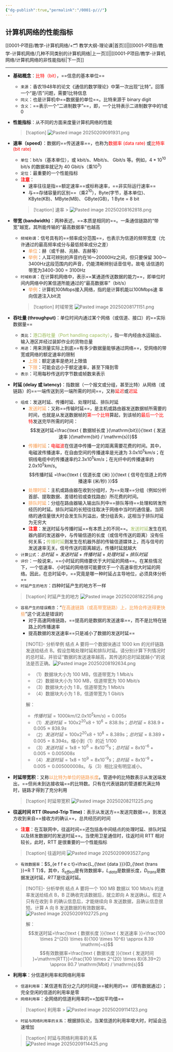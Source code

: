 ```yaml
---
{"dg-publish":true,"permalink":"/0001-p///"}
---
```


## 计算机网络的性能指标
[[0001-P项目/教学-计算机网络/+🗂️ 教学大纲-理论课\|首页]]||[[0001-P项目/教学-计算机网络/几种不同类别的计算机网络\|上一页]]||[[0001-P项目/教学-计算机网络/计算机网络的非性能指标\|下一页]]

---
- **基础概念**：<font color="#ff0000">⽐特（bit）</font>，==信息的基本单位==
	- `来源`：⾹农1948年的论⽂《通信的数学理论》中第⼀次出现“⽐特”。回答⼀个“是/否”问题，需要1⽐特信息
	- `同义`：也是计算机中==数据量的单位==。⽐特来源于 binary digit
	- `含义`：==表示⼀个“⼆进制数字”==，即，⼀个⽐特表示⼆进制数字中的1或 0
- **性能指标**：从不同的方面来度量计算机网络的性能
    > [!caption]
    > ![Pasted image 20250209091931.png](/img/user/0001-P%E9%A1%B9%E7%9B%AE/%E6%95%99%E5%AD%A6-%E8%AE%A1%E7%AE%97%E6%9C%BA%E7%BD%91%E7%BB%9C/assets/Pasted%20image%2020250209091931.png)
- **速率（speed）**：数据的==传送速率==，也称为<font color="#ff0000">数据率 (data rate)</font> 或<font color="#ff0000">比特率 (bit rate)</font>
	- `单位`：bit/s（基本单位），或 kbit/s、Mbit/s、 Gbit/s 等。例如，$4*10^{10}$  bit/s 的数据率就记为 40 Gbit/s（乘$10^{3}$）
	- `定位`：最重要的一个性能指标
	- **<font color="#ff0000">注意</font>**：
		- 速率往往是指==额定速率==或标称速率，==非实际运行速率==
		- 与==存储容量的区别==（乘$2^{10}$），Byte(字节，基本单位)、KByte(KB)、MByte(MB)、 GByte(GB)，1 Byte = 8 bit 
        > [!caption] 速率
           > ![Pasted image 20250208162818.png](/img/user/0001-P%E9%A1%B9%E7%9B%AE/%E6%95%99%E5%AD%A6-%E8%AE%A1%E7%AE%97%E6%9C%BA%E7%BD%91%E7%BB%9C/assets/Pasted%20image%2020250208162818.png)
- **带宽 (bandwidth)**：两种表述，==本质是相同的==。一条通信链路的“带宽”越宽，其所能传输的“最高数据率”也越高
	- `频域称谓`：信号具有的==频率成分范围==，也表示为信道的频带宽度（允许通过的最⾼频率成分与最低频率成分之差）
		- <font color="#f79646">单位</font>：赫（或千赫、兆赫、吉赫等）
		- <font color="#f79646">举例</font>：⼈⽿可辨别的声⾳约在16～20000Hz之间，但只要保留 300～3400Hz这段范围内的声⾳，仍能清晰辨别话⾳信号。故电 话信道的带宽为3400-300 = 3100Hz
	- `时域称谓`：在计算机网络中，表示==某通道传送数据的能⼒==，即单位时间内⽹络中的某信道所能通过的“最⾼数据率”（bit/s）
		- <font color="#f79646">举例</font>：计算机100Mbps接⼊⽹络，指的是计算机能以100Mbps速 率向信道注⼊bit流
        > [!caption] 时域带宽
         > ![Pasted image 20250208171151.png](/img/user/0001-P%E9%A1%B9%E7%9B%AE/%E6%95%99%E5%AD%A6-%E8%AE%A1%E7%AE%97%E6%9C%BA%E7%BD%91%E7%BB%9C/assets/Pasted%20image%2020250208171151.png)
- **吞吐量 (throughput)**：单位时间内通过某个网络（或信道、接口）的==实际数据量==
	- `类比`：<font color="#9bbb59">港⼝吞吐量（Port handling capacity）</font>，指⼀年内经由⽔运输出、输⼊港区并经过装卸作业的货物总量
	- `用途`：⽤来测量实际上到底==有多少数据量能够通过⽹络==，受⽹络的带宽或⽹络的额定速率的限制
		- <font color="#f79646">上限</font>：额定速率是绝对上限值
		- <font color="#f79646">下限</font>：可能会远小于额定速率，甚至下降到零
	- `表示`：可用每秒传送的字节数或帧数来表示
- **时延 (delay 或 latency)**：指数据（一个报文或分组，甚至比特）从网络（或链路）的==一端传送到另一端所需的时间==，又称<font color="#ff0000">延迟</font>或<font color="#ff0000">迟延</font>
	- `组成`：发送时延、传播时延、处理时延、排队时延
		- <font color="#f79646">发送时延</font>：又称==传输时延==，是主机或路由器发送数据帧所需要的时间，也就是从发送数据帧的<font color="#ff0000">第一个比特</font>算起，到该帧的<font color="#ff0000">最后一个比特</font>发送完毕所需的时间： $$发送时延=\frac{\text { 数据帧长度 }(\mathrm{bit})}{\text { 发送速率 }(\mathrm{bit} / \mathrm{s})}$$
		- <font color="#f79646">传播时延</font>：<font color="#ff0000">电磁波</font>在信道中传播一定的距离需要花费的时间。其中，电磁波传播速率，在自由空间的传播速率是光速为 $3.0 ⅹ 10^5 km/s$；在铜线电缆中的传播速率约$2.3 ⅹ 10^5 km/s$；在光纤中的传播速率约$2.0 ⅹ 10^5 km/s$。$$传播时延 =\frac{\text { 信道长度 (米) }}{\text { 信号在信道上的传播速率 (米/秒) }}$$
		- <font color="#f79646">处理时延</font>：主机或路由器在收到分组时，为==处理==分组（例如分析首部、提取数据、差错检验或查找路由）所花费的时间。
		- <font color="#f79646">排队时延</font>：分组在路由器输入输出队列中==排队等待==处理和转发所经历的时延。排队时延的长短往往取决于网络中当时的通信量。当网络的通信量很大时会发生队列溢出，使分组丢失，这相当于排队时延为无穷大
		- **<font color="#ff0000">注意</font>**：发送时延与传播时延==有本质上的不同==。<font color="#9bbb59">发送时延</font>发生在机器内部的发送器中，与传输信道的长度（或信号传送的距离）没有任何关系；<font color="#9bbb59">传播时延</font>则发生在机器外部的传输信道媒体上，而与信号的发送速率无关。信号传送的距离越远，传播时延就越大
	- `计算公式`：$总时延  = 发送时延 + 传播时延 + 处理时延 + 排队时延$
	- `评价`：一般说来，==小时延的网络要优于大时延的网络==。在某些情况下，一个低速率、小时延的网络很可能要优于一个高速率但大时延的网络。因此，在总时延中，==究竟是哪一种时延占主导地位，必须具体分析==
	- `时延产生的地方`：四种时延产生的地方不一样
    > [!caption] 时延产生的地方
     > ![Pasted image 20250208182256.png](/img/user/0001-P%E9%A1%B9%E7%9B%AE/%E6%95%99%E5%AD%A6-%E8%AE%A1%E7%AE%97%E6%9C%BA%E7%BD%91%E7%BB%9C/assets/Pasted%20image%2020250208182256.png)
	- `容易产生的错误概念`：“<font color="#f79646">在高速链路（或高带宽链路）上，比特会传送得更快些</font>”这个说法是错误的
		- 对于高速网络链路，==提高的是数据的发送速率==，而不是比特在链路上的传播速率
		- 提高数据的发送速率==只是减小了数据的发送时延==

    > [!NOTE]- 分析举例
    > 结点 A 要将一个数据块通过 1000 km 的光纤链路发送给结点 B。假设忽略处理时延和排队时延。请分别计算下列情况时的总时延，并验证“数据的发送速率越高，其传送的总时延就越小”的说法是否正确。![Pasted image 20250208192634.png](/img/user/0001-P%E9%A1%B9%E7%9B%AE/%E6%95%99%E5%AD%A6-%E8%AE%A1%E7%AE%97%E6%9C%BA%E7%BD%91%E7%BB%9C/assets/Pasted%20image%2020250208192634.png)
    > - （1）数据块大小为 100 MB，信道带宽为 1 Mbit/s 
    > - （2）数据块大小为 100 MB，信道带宽为 100 Mbit/s
    > - （3）数据块大小为 1 B，信道带宽为 1 Mbit/s 
    > - （4）数据块大小为 1 B，信道带宽为 1 Gbit/s
    > 
    > 解：
    > - $传播时延 = 1000 km / (2.0 ⅹ 10^5km/s)  = 0.005s$
    > - （1）$发送时延 = 100 ⅹ 2^{20} ⅹ 8  ÷ 10^6 = 838.9 s；总时延 = 838.9 + 0.005 ≈ 838.9 s$
    > - （2）$发送时延 = 100 ⅹ 2^{20} ⅹ 8 ÷ 10^8 = 8.389 s；总时延 = 8.389 + 0.005 = 8.394 s$。缩小到（1）的近 1/100
    > - （3）$发送时延 = 1 ⅹ 8 ÷ 10^{6} = 8 ⅹ 10^{–6} s；总时延 = 8 ⅹ 10^{–6} + 0.005 = 0.005008 s$
    > - （4）$发送时延 = 1 ⅹ 8 ÷ 10^9 = 8 ⅹ 10^{–9} s；总时延 = 8 ⅹ 10^{–9} + 0.005 = 0.005000008 s$。与（3）相比没有明显减小。
    > 
- **时延带宽积**：又称<font color="#f79646">以比特为单位的链路长度</font>。管道中的比特数表示从发送端发出，==但尚未到达接收端==的比特数。只有在代表链路的管道都充满比特时，链路才得到了充分利用
    > [!caption] 时延带宽积
    > ![Pasted image 20250208211225.png](/img/user/0001-P%E9%A1%B9%E7%9B%AE/%E6%95%99%E5%AD%A6-%E8%AE%A1%E7%AE%97%E6%9C%BA%E7%BD%91%E7%BB%9C/assets/Pasted%20image%2020250208211225.png)
- **往返时间 RTT (Round-Trip Time)**：表示从发送方==发送完数据==，到发送方收到来自==接收方的确认==，总共经历的时间
	- **<font color="#ff0000">注意</font>**：在互联网中，往返时间==还包括各中间结点的处理时延、排队时延以及转发数据时的发送时延==。当使用卫星通信时，往返时间 RTT 相对较长，此时，RTT 是很重要的一个性能指标
    > [!caption] 往返时间
     > ![Pasted image 20250209093527.png](/img/user/0001-P%E9%A1%B9%E7%9B%AE/%E6%95%99%E5%AD%A6-%E8%AE%A1%E7%AE%97%E6%9C%BA%E7%BD%91%E7%BB%9C/assets/Pasted%20image%2020250209093527.png)
	- `有效数据率`：$S_{e f f e c t}=\frac{L_{\text {data }}}{D_{\text {trans }}+R T T}$，其中，$S_{effect}$是有效数据率，$L_{data }$是数据⻓度，$D_{trans}$是数据发送时延，$RTT$是往返时延。
    > [!NOTE]- 分析举例
    > 结点 A 要将一个 100 MB 数据以 100 Mbit/s 的速率发送给结点 B，B 正确收完该数据后，就立即向 A 发送确认。假定 A 只有在收到 B 的确认信息后，才能继续向 B 发送数据，且确认信息很短。计算 A 向 B 发送数据的有效数据率。![Pasted image 20250209102725.png](/img/user/0001-P%E9%A1%B9%E7%9B%AE/%E6%95%99%E5%AD%A6-%E8%AE%A1%E7%AE%97%E6%9C%BA%E7%BD%91%E7%BB%9C/assets/Pasted%20image%2020250209102725.png)
    > 
    > 解：$$发送时延=\frac{\text { 数据长度 }}{\text { 发送速率 }}=\frac{100 \times 2^{20} \times 8}{100 \times 10^6} \approx 8.39 \mathrm{~s}$$
    > $$有效数据率=\frac{\text { 数据长度 }}{\text { 发送时间 }+\mathrm{RTT}}=\frac{100 \times 2^{20} \times 8}{8.39+2} \approx 80.7 \mathrm{Mbit} / \mathrm{s}$$
- **利用率**：分信道利用率和网络利用率
	- `信道利用率`：某信道有百分之几的时间是==被利用的==（即有数据通过）；完全空闲的信道的利用率是零
	- `网络利用率`：全网络的信道利用率的==加权平均值==
    > [!caption] 利用率
      > ![Pasted image 20250209114123.png](/img/user/0001-P%E9%A1%B9%E7%9B%AE/%E6%95%99%E5%AD%A6-%E8%AE%A1%E7%AE%97%E6%9C%BA%E7%BD%91%E7%BB%9C/assets/Pasted%20image%2020250209114123.png)
	- `时延与网络利用率的关系`：根据排队论，当某信道的利用率增大时，时延会迅速增加
   > [!caption] 时延与网络利用率的关系
     > ![Pasted image 20250209114425.png](/img/user/0001-P%E9%A1%B9%E7%9B%AE/%E6%95%99%E5%AD%A6-%E8%AE%A1%E7%AE%97%E6%9C%BA%E7%BD%91%E7%BB%9C/assets/Pasted%20image%2020250209114425.png)
